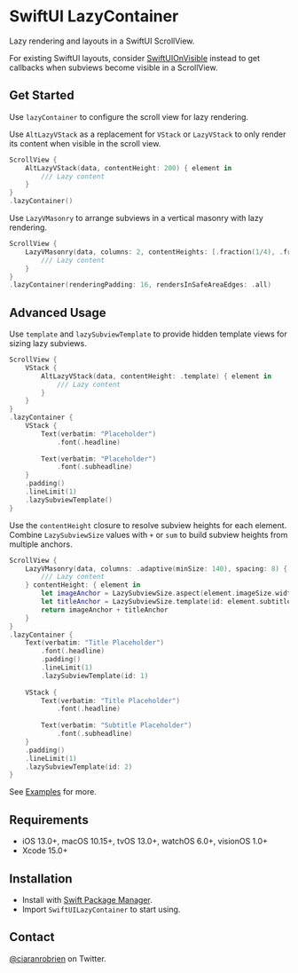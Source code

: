 # SwiftUI LazyContainer

Lazy rendering and layouts in a SwiftUI ScrollView.

For existing SwiftUI layouts, consider [SwiftUIOnVisible](https://github.com/ciaranrobrien/SwiftUIOnVisible) instead to get callbacks when subviews become visible in a ScrollView.

## Get Started

Use `lazyContainer` to configure the scroll view for lazy rendering.

Use `AltLazyVStack` as a replacement for `VStack` or `LazyVStack` to only render its content when visible in the scroll view.

```swift
ScrollView {
    AltLazyVStack(data, contentHeight: 200) { element in
        /// Lazy content
    }
}
.lazyContainer()
```

Use `LazyVMasonry` to arrange subviews in a vertical masonry with lazy rendering.

```swift
ScrollView {
    LazyVMasonry(data, columns: 2, contentHeights: [.fraction(1/4), .fraction(1/5)]) { element in
        /// Lazy content
    }
}
.lazyContainer(renderingPadding: 16, rendersInSafeAreaEdges: .all)
```

## Advanced Usage

Use `template` and `lazySubviewTemplate` to provide hidden template views for sizing lazy subviews.

```swift
ScrollView {
    VStack {
        AltLazyVStack(data, contentHeight: .template) { element in
            /// Lazy content
        }
    }
}
.lazyContainer {
    VStack {
        Text(verbatim: "Placeholder")
            .font(.headline)
        
        Text(verbatim: "Placeholder")
            .font(.subheadline)
    }
    .padding()
    .lineLimit(1)
    .lazySubviewTemplate()
}
```

Use the `contentHeight` closure to resolve subview heights for each element. Combine `LazySubviewSize` values with `+` or `sum` to build subview heights from multiple anchors.

```swift
ScrollView {
    LazyVMasonry(data, columns: .adaptive(minSize: 140), spacing: 8) { element in
        /// Lazy content
    } contentHeight: { element in
        let imageAnchor = LazySubviewSize.aspect(element.imageSize.width / element.imageSize.height)
        let titleAnchor = LazySubviewSize.template(id: element.subtitle == nil ? 1 : 2)
        return imageAnchor + titleAnchor
    }
}
.lazyContainer {
    Text(verbatim: "Title Placeholder")
        .font(.headline)
        .padding()
        .lineLimit(1)
        .lazySubviewTemplate(id: 1)
    
    VStack {
        Text(verbatim: "Title Placeholder")
            .font(.headline)
        
        Text(verbatim: "Subtitle Placeholder")
            .font(.subheadline)
    }
    .padding()
    .lineLimit(1)
    .lazySubviewTemplate(id: 2)
}
```

See [Examples](/Sources/SwiftUILazyContainer/Examples/) for more.

## Requirements

* iOS 13.0+, macOS 10.15+, tvOS 13.0+, watchOS 6.0+, visionOS 1.0+
* Xcode 15.0+

## Installation

* Install with [Swift Package Manager](https://developer.apple.com/documentation/xcode/adding_package_dependencies_to_your_app).
* Import `SwiftUILazyContainer` to start using.

## Contact

[@ciaranrobrien](https://twitter.com/ciaranrobrien) on Twitter.
